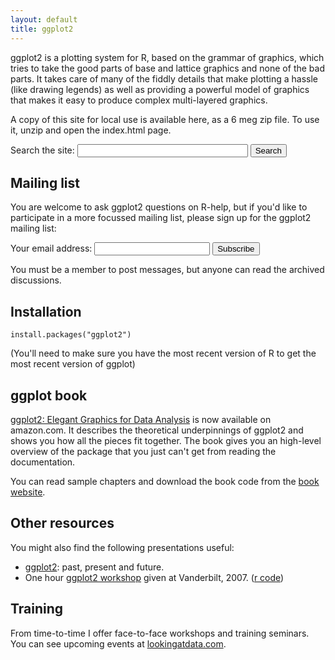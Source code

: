 ```yaml
---
layout: default
title: ggplot2
---
```


ggplot2 is a plotting system for R, based on the grammar of graphics, which tries to take the good parts of base and lattice graphics and none of the bad parts. It takes care of many of the fiddly details that make plotting a hassle (like drawing legends) as well as providing a powerful model of graphics that makes it easy to produce complex multi-layered graphics.

A copy of this site for local use is available here, as a 6 meg zip file. To use it, unzip and open the index.html page.

<form action="http://www.google.com/cse" id="cse-search-box">
  <div>
    Search the site: <input type="hidden" name="cx" value="001874040508206079260:zzkysoltlo0" />
    <input type="hidden" name="ie" value="UTF-8" />
    <input type="text" name="q" size="31" />
    <input type="submit" name="sa" value="Search" />
  </div>
  <script type="text/javascript" src="http://www.google.com/coop/cse/brand?form=cse-search-box&amp;lang=en">
  </script>
</form>

## Mailing list

You are welcome to ask ggplot2 questions on R-help, but if you'd like to participate in a more focussed mailing list, please sign up for the ggplot2 mailing list:

<form action="http://groups.google.com/group/ggplot2/boxsubscribe">
  Your email address: <input type="text" name="email" /> <input type="submit" value="Subscribe" />
</form>

You must be a member to post messages, but anyone can read the archived discussions.

## Installation

```
install.packages("ggplot2")
```

(You'll need to make sure you have the most recent version of R to get the most recent version of ggplot)

## ggplot book

[ggplot2: Elegant Graphics for Data Analysis](http://tinyurl.com/ggplot2-book) is now available on amazon.com. It describes the theoretical underpinnings of ggplot2 and shows you how all the pieces fit together. The book gives you an high-level overview of the package that you just can't get from reading the documentation.

You can read sample chapters and download the book code from the [book website](book/).

## Other resources

You might also find the following presentations useful:

* [ggplot2](resources/2007-past-present-future.pdf): past, present and future.
* One hour [ggplot2 workshop](resources/2007-vanderbilt.pdf) given at Vanderbilt, 2007. ([r code](resources/the-grammar.r))

## Training

From time-to-time I offer face-to-face workshops and training seminars. You can see upcoming events at [lookingatdata.com](http://lookingatdata.com).

